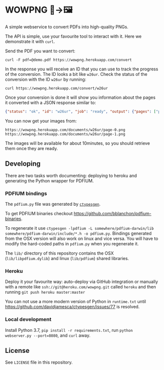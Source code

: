 # WOWPNG 📄→🖼

A simple webservice to convert PDFs into high-quality PNGs.

The API is simple, use your favourite tool to interact with it.
Here we demonstrate it with `curl`.

Send the PDF you want to convert:
```
curl -F pdf=@demo.pdf https://wowpng.herokuapp.com/convert
```
In the response you will receive an ID that you can use
to track the progress of the conversion. The ID looks
a bit like `w26ur`. Check the status of the conversion
with the ID `w26ur` by running:
```
curl https://wowpng.herokuapp.com/convert/w26ur
```
Once your conversion is done it will show you
information about the pages it converted with a
JSON response similar to:
```json
{"status": "ok", "id": "w26ur", "job": "ready", "output": {"pages": ["page-0.png", "page-1.png"]}}
```

You can now get your images from:
```
https://wowpng.herokuapp.com/documents/w26ur/page-0.png
https://wowpng.herokuapp.com/documents/w26ur/page-1.png
```

The images will be available for about 10minutes, so you should
retrieve them once they are ready.


## Developing

There are two tasks worth documenting: deploying to heroku and generating the
Python wrapper for PDFIUM.


### PDFIUM bindings

The `pdfium.py` file was generated by [`ctypesgen`](https://github.com/davidjamesca/ctypesgen).

To get PDFIUM binaries checkout https://github.com/bblanchon/pdfium-binaries.

To regenerate it use `ctypesgen -lpdfium -L somewhere/pdfium-darwin/lib somewhere/pdfium-darwin/include/*.h -o pdfium.py`. Bindings generated from the OSX version will also work on linux
and vice versa. You will have to modify the hard-coded paths in `pdfium.py`
when you regenerate it.

The `lib/` directory of this repository contains the OSX (`lib/libpdfium.dylib`)
and linux (`lib/pdfium`) shared libraries.


### Heroku

Deploy it your favourite way: auto-deploy via GitHub integration or manually
with a remote like `ssh://git@heroku.com/wowpng.git` called `heroku` and then
running `git push heroku master:master`

You can not use a more modern version of Python in `runtime.txt` until
https://github.com/davidjamesca/ctypesgen/issues/77 is resolved.


### Local development

Install Python 3.7, `pip install -r requirements.txt`, run
`python webserver.py --port=8080`, and `curl` away.


## License

See ``LICENSE`` file in this repository.
